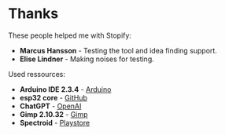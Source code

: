 # Thanks

These people helped me with Stopify:  
  
- **Marcus Hansson** - Testing the tool and idea finding support.  
- **Elise Lindner** - Making noises for testing.

Used ressources:  
  
- **Arduino IDE 2.3.4** - [Arduino](http://www.arduino.cc)
- **esp32 core** - [GitHub](https://github.com/espressif/arduino-esp32)  
- **ChatGPT** - [OpenAI](https://chatopenai.de/)
- **Gimp 2.10.32** - [Gimp](https://www.gimp.org)
- **Spectroid** - [Playstore](https://play.google.com/store/apps/details?id=org.intoorbit.spectrum&hl=de)
 
